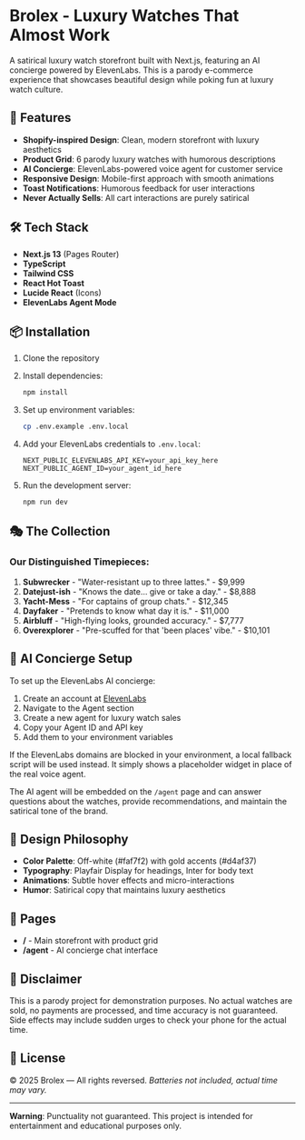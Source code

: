 # Brolex - Luxury Watches That Almost Work

A satirical luxury watch storefront built with Next.js, featuring an AI concierge powered by ElevenLabs. This is a parody e-commerce experience that showcases beautiful design while poking fun at luxury watch culture.

## 🚀 Features

- **Shopify-inspired Design**: Clean, modern storefront with luxury aesthetics
- **Product Grid**: 6 parody luxury watches with humorous descriptions
- **AI Concierge**: ElevenLabs-powered voice agent for customer service
- **Responsive Design**: Mobile-first approach with smooth animations
- **Toast Notifications**: Humorous feedback for user interactions
- **Never Actually Sells**: All cart interactions are purely satirical

## 🛠️ Tech Stack

- **Next.js 13** (Pages Router)
- **TypeScript**
- **Tailwind CSS**
- **React Hot Toast**
- **Lucide React** (Icons)
- **ElevenLabs Agent Mode**

## 📦 Installation

1. Clone the repository
2. Install dependencies:
   ```bash
   npm install
   ```

3. Set up environment variables:
   ```bash
   cp .env.example .env.local
   ```

4. Add your ElevenLabs credentials to `.env.local`:
   ```
   NEXT_PUBLIC_ELEVENLABS_API_KEY=your_api_key_here
   NEXT_PUBLIC_AGENT_ID=your_agent_id_here
   ```

5. Run the development server:
   ```bash
   npm run dev
   ```

## 🎭 The Collection

### Our Distinguished Timepieces:

1. **Subwrecker** - "Water-resistant up to three lattes." - $9,999
2. **Datejust-ish** - "Knows the date… give or take a day." - $8,888
3. **Yacht-Mess** - "For captains of group chats." - $12,345
4. **Dayfaker** - "Pretends to know what day it is." - $11,000
5. **Airbluff** - "High-flying looks, grounded accuracy." - $7,777
6. **Overexplorer** - "Pre-scuffed for that 'been places' vibe." - $10,101

## 🤖 AI Concierge Setup

To set up the ElevenLabs AI concierge:

1. Create an account at [ElevenLabs](https://elevenlabs.io)
2. Navigate to the Agent section
3. Create a new agent for luxury watch sales
4. Copy your Agent ID and API key
5. Add them to your environment variables

If the ElevenLabs domains are blocked in your environment, a local fallback script will be used instead. It simply shows a placeholder widget in place of the real voice agent.

The AI agent will be embedded on the `/agent` page and can answer questions about the watches, provide recommendations, and maintain the satirical tone of the brand.

## 🎨 Design Philosophy

- **Color Palette**: Off-white (#faf7f2) with gold accents (#d4af37)
- **Typography**: Playfair Display for headings, Inter for body text
- **Animations**: Subtle hover effects and micro-interactions
- **Humor**: Satirical copy that maintains luxury aesthetics

## 📱 Pages

- **/** - Main storefront with product grid
- **/agent** - AI concierge chat interface

## 🚫 Disclaimer

This is a parody project for demonstration purposes. No actual watches are sold, no payments are processed, and time accuracy is not guaranteed. Side effects may include sudden urges to check your phone for the actual time.

## 📄 License

© 2025 Brolex — All rights reversed.
*Batteries not included, actual time may vary.*

---

**Warning**: Punctuality not guaranteed. This project is intended for entertainment and educational purposes only.